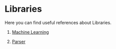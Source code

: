 # Libraries

Here you can find useful references about Libraries.

1. [Machine Learning](https://github.com/hqxsn/Awesome-Bookmarks-From-Globe/tree/master/Libraries/MachineLearning/Readme.md)  

2. [Parser](https://github.com/hqxsn/Awesome-Bookmarks-From-Globe/tree/master/Libraries/Parser/Readme.md)

     

